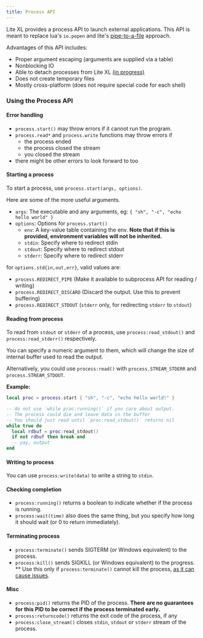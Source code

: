 ```yaml
---
title: Process API
---
```


Lite XL provides a process API to launch external applications. This API is meant to replace
lua's `io.popen` and lite's [pipe-to-a-file][1] approach.

Advantages of this API includes:
- Proper argument escaping (arguments are supplied via a table)
- Nonblocking IO
- Able to detach processes from Lite XL [(in progress)][2]
- Does not create temporary files
- Mostly cross-platform (does not require special code for each shell)

### Using the Process API

#### Error handling
- `process.start()` may throw errors if it cannot run the program.
- `process.read*` and `process.write` functions may throw errors if
  - the process ended
  - the process closed the stream
  - you closed the stream
- there might be other errors to look forward to too

#### Starting a process
To start a process, use `process.start(args, options)`.

Here are some of the more useful arguments.
- `args`: The executable and any arguments, eg: `{ "sh", "-c", "echo hello world" }`
- `options`: Options for `process.start()`
  - `env`: A key-value table containing the env. **Note that if this is provided,
            environment variables will not be inherited.**
  - `stdin`: Specify where to redirect stdin
  - `stdout`: Specify where to redirect stdout
  - `stderr`: Specify where to redirect stderr

for `options.std{in,out,err}`, valid values are:
- `process.REDIRECT_PIPE` (Make it available to subprocess API for reading / writing)
- `process.REDIRECT_DISCARD` (Discard the output. Use this to prevent buffering)
- `process.REDIRECT_STDOUT` (`stderr` only, for redirecting `stderr` to `stdout`)

#### Reading from process
To read from `stdout` or `stderr` of a process, use `process:read_stdout()` and
`process:read_stderr()` respectively.

You can specify a numeric argument to them, which will change the size of internal buffer used 
to read the output.

Alternatively, you could use `process:read()` with `process.STREAM_STDERR` and `process.STREAM_STDOUT`.

**Example:**
```lua
local proc = process.start { "sh", "-c", "echo hello world!" }

-- do not use `while proc:running()` if you care about output.
-- The process could die and leave data in the buffer
-- You should just read until `proc:read_stdout()` returns nil
while true do
  local rdbuf = proc:read_stdout()
  if not rdbuf then break end
  -- yay, output
end
```

#### Writing to process
You can use `process:write(data)` to write a string to `stdin`.

#### Checking completion
- `process:running()` returns a boolean to indicate whether if the process is running.
- `process:wait(time)` also does the same thing, but you specify how long it should wait (or 0 to return immediately).

#### Terminating process
- `process:terminate()` sends SIGTERM (or Windows equivalent) to the process.
- `process:kill()` sends SIGKILL (or Windows equivalent) to the progress.
** Use this only if `process:terminate()` cannot kill the process, [as it can cause issues][3].

#### Misc
- `process:pid()` returns the PID of the process.
**There are no guarantees for this PID to be correct if the process terminated early.**
- `process:returncode()` returns the exit code of the process, if any
- `process:close_stream()` closes `stdin`, `stdout` or `stderr` stream of the process.


[1]: https://github.com/rxi/console/blob/fb3d414d085d4110364314d6cd8380dc1d386249/init.lua#L100
[2]: https://github.com/lite-xl/lite-xl/pull/535
[3]: http://turnoff.us/geek/dont-sigkill/
